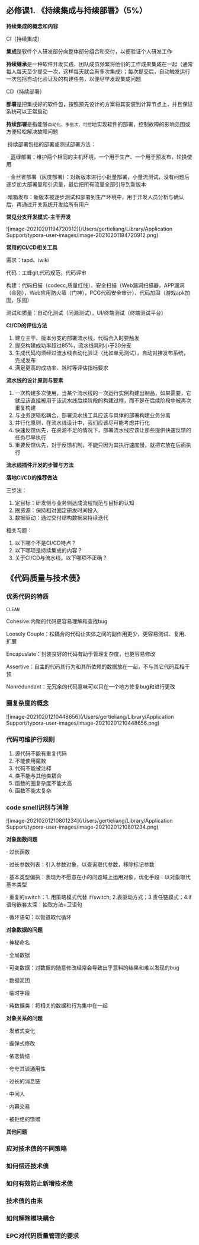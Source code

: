 ## 必修课1. 《持续集成与持续部署》（5%）

**持续集成的概念和内容**

CI（持续集成）

**集成**是软件个人研发部分向整体部分组合和交付，以便验证个人研发工作

**持续继承**是一种软件开发实践，团队成员频繁将他们的工作成果集成在一起（通常每人每天至少提交一次，这样每天就会有多次集成）；每次提交后，自动触发运行一次包括自动化验证及的构建任务，以便尽早发现集成问题

CD（持续部署）

**部署**是把集成好的软件包，按照预先设计的方案将其安装到计算节点上，并且保证系统可以正常启动

**持续部署**是指能够`自动化、多批次、可控`地实现软件的部署，控制故障的影响范围或方便轻松解决故障问题

​	持续部署包括的部署或测试部署方法：

​	· 蓝绿部署：维护两个相同的主机环境，一个用于生产、一个用于预发布，轮换使用

​	· 金丝雀部署（灰度部署）：对新版本进行小批量部署，小量流测试，没有问题后逐步加大部署量和引流量，最后把所有流量全部引导到新版本

​	·暗箱发布：新版本被逐步测试和部署到生产环境中，用于开发人员分析与确认后，再通过开关系统开发给所有用户

**常见分支开发模式-主干开发**

![image-20210201194720912](/Users/gertieliang/Library/Application Support/typora-user-images/image-20210201194720912.png)

**常用的CI/CD相关工具**

需求：tapd、iwiki

代码：工蜂git,代码规范，代码评审

构建：代码扫描（codecc,质量红线）、安全扫描（Web漏洞扫描器，APP漏洞（金刚），Web应用防火墙（门神），PCG代码安全审计）、代码加固（游戏apk加固，乐固）

测试和质量：自动化测试（同源测试），UI/终端测试（终端测试平台）

**CI/CD的评估方法**

1. 建立主干、版本分支的部署流水线，代码合入时要触发
2. 提交构建成功率超过85%，流水线耗时小于20分支
3. 生成代码均须经过流水线自动化验证（比如单元测试），自动对接发布系统，完成发布
4. 满足更高的成功率、耗时等评估指标要求

**流水线的设计原则与要素**

1. 一次构建多次使用，当某个流水线的一次运行实例构建出制品，如果需要，它就应该直接被用于该流水线后续阶段的构建过程，而不是在后续阶段中被再次重复构建
2. 与业务逻辑松耦合，部署流水线工具应该与具体的部署构建业务分离
3. 并行化原则，在流水线设计中，我们应该尽可能考虑并行化
4. 快速反馈优先，在资源不足的情况下，部署流水线应该让那些提供快速反馈的任务尽早执行
5. 重要反馈优先，对于反馈机制，不能只因为其执行速度慢，就把它放在后面执行

**流水线插件开发的步骤与方法**



**落地CI/CD的推荐做法**

三步法：

1. 定目标：研发侧与业务侧达成流程规范与目标的认知
2. 圈资源：保持相对固定研发时间投入
3. 数据驱动：通过交付结构数据来持续迭代

相关习题：

1. 以下哪个不是CI/CD特点？
2. 以下哪项是持续集成的内容？
3. 关于CI/CD与流水线，以下哪项不正确？

## 《代码质量与技术债》

### 优秀代码的特质

`CLEAN`

Cohesive:内聚的代码更容易理解和查找bug

Loosely Couple：松耦合的代码让实体之间的副作用更少，更容易测试、复用、扩展

Encapuslate：封装良好的代码有助于管理复杂度，也更容易修改

Assertive：自主的代码其行为和其所依赖的数据放在一起，不与其它代码互相干预

Nonredundant：无冗余的代码意味可以只在一个地方修复bug和进行更改

### 圈复杂度的概念

![image-20210201210448656](/Users/gertieliang/Library/Application Support/typora-user-images/image-20210201210448656.png)

### 代码可维护行规则

1. 源代码不能有重复代码
2. 不能使用魔数
3. 代码不能被注释
4. 类不能与其他类耦合
5. 函数的圈复杂度不能太高
6. 函数不能太复杂

### code smell识别与消除

![image-20210201210801234](/Users/gertieliang/Library/Application Support/typora-user-images/image-20210201210801234.png)

**对象函数问题**

· 过长函数

· 过长参数列表：引入参数对象，以查询取代参数，移除标记参数

· 基本类型偏执：表现为不愿意在小的问题域上运用对象，优化手段：以对象取代基本类型

· 重复的switch：1. 用策略模式代替 if/switch; 2.表驱动方式；3.责任链模式；4.if语句嵌套太深：抽取方法+卫语句

· 循环语句：以管道取代循环

**对象数据的问题**

· 神秘命名

· 全局数据

· 可变数据：对数据的随意修改经常会导致出乎意料的结果和难以发现的bug

· 数据泥团

· 临时字段

· 纯数据类：将相关的数据和行为集中在一起

**对象关系的问题**

· 发散式变化

· 霰弹式修改

· 依恋情结

· 夸夸其谈通用性

· 过长的消息链

· 中间人

· 内幕交易

· 被拒绝的馈赠

**其他问题**



### 应对技术债的不同策略



### 如何偿还技术债



### 如何有效防止新增技术债



### 技术债的由来



### 如何解除模块耦合



### EPC对代码质量管理的要求

